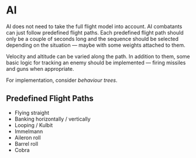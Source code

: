 # AI

AI does not need to take the full flight model into account.
AI combatants can just follow predefined flight paths.
Each predefined flight path should only be a couple of seconds long and the sequence should be selected depending on the situation — maybe with some weights attached to them.

Velocity and altitude can be varied along the path.
In addition to them, some basic logic for tracking an enemy should be implemented — firing missiles and guns when appropriate.

For implementation, consider *behaviour trees*.

## Predefined Flight Paths

- Flying straight
- Banking horizontally / vertically
- Looping / Kulbit
- Immelmann
- Aileron roll
- Barrel roll
- Cobra
